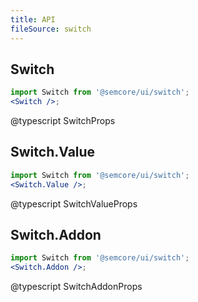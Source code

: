 ```yaml
---
title: API
fileSource: switch
---
```


## Switch

```jsx
import Switch from '@semcore/ui/switch';
<Switch />;
```

@typescript SwitchProps

## Switch.Value

```jsx
import Switch from '@semcore/ui/switch';
<Switch.Value />;
```

@typescript SwitchValueProps

## Switch.Addon

```jsx
import Switch from '@semcore/ui/switch';
<Switch.Addon />;
```

@typescript SwitchAddonProps
